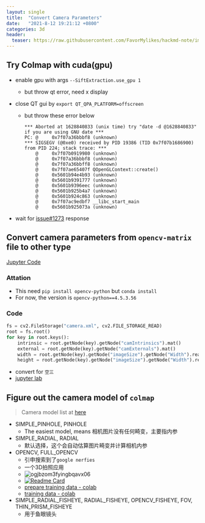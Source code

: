 ```yaml
---
layout: single
title:  "Convert Camera Parameters"
date:   "2021-8-12 19:21:12 +0800"
categories: 3d
header:
  teaser: https://raw.githubusercontent.com/FavorMylikes/hackmd-note/img/img20210812183427.png
---
```


## Try Colmap with cuda(gpu)

- enable gpu with args `--SiftExtraction.use_gpu 1`
  - but throw qt error, need x display
- close QT gui by `export QT_QPA_PLATFORM=offscreen`
  - but throw these error below

    ```console
    *** Aborted at 1628840833 (unix time) try "date -d @1628840833" if you are using GNU date ***
    PC: @     0x7f07a36bbbf8 (unknown)
    *** SIGSEGV (@0xe0) received by PID 19386 (TID 0x7f07b1686900) from PID 224; stack trace: ***
        @     0x7f07b0919980 (unknown)
        @     0x7f07a36bbbf8 (unknown)
        @     0x7f07a36bbff8 (unknown)
        @     0x7f07ae65407f QOpenGLContext::create()
        @     0x5601b94e4b93 (unknown)
        @     0x5601b9391777 (unknown)
        @     0x5601b9396eec (unknown)
        @     0x5601b925b4a7 (unknown)
        @     0x5601b924c863 (unknown)
        @     0x7f07ac9edbf7 __libc_start_main
        @     0x5601b925073a (unknown)
    ```

- wait for [issue#1273](https://github.com/colmap/colmap/issues/1273) response

## Convert camera parameters from `opencv-matrix` file to other type

[Jupyter Code](http://ucas/jupyter/lab/tree/3d/cameras/comera_convert.ipynb)

### Attation

- This need `pip install opencv-python` but `conda install`
- For now, the version is `opencv-python==4.5.3.56`

### Code

```python
fs = cv2.FileStorage("camera.xml", cv2.FILE_STORAGE_READ)
root = fs.root()
for key in root.keys():
    intrinsic = root.getNode(key).getNode("camIntrinsics").mat()
    external = root.getNode(key).getNode("camExternals").mat()
    width = root.getNode(key).getNode("imageSize").getNode("Width").real()
    height = root.getNode(key).getNode("imageSize").getNode("Width").real()
```

- convert for `空三`
- [jupyter lab](http://ucas/jupyter/lab/tree/3d/cameras/comera_convert.ipynb)

## Figure out the camera model of `colmap`

> Camera model list at [here](https://colmap.github.io/cameras.html?highlight=undistortion)

- SIMPLE_PINHOLE, PINHOLE
  - The easiest model, means 相机图片没有任何畸变，主要指内参
- SIMPLE_RADIAL, RADIAL
  - 默认选择，这个会自动估算图片畸变并计算相机内参
- OPENCV, FULL_OPENCV
  - 引申搜索到了`google nerfies`
  - 一个3D拍照应用
  - <img src="https://raw.githubusercontent.com/FavorMylikes/hackmd-note/img/imgogjbzom3fyingbqavx06.gif" alt="ogjbzom3fyingbqavx06">
  - [![Readme Card](https://github-readme-stats.vercel.app/api/pin/?username=google&repo=nerfies&show_owner=true)](https://github.com/google/nerfies)
  - [prepare training data - colab](https://colab.research.google.com/github/google/nerfies/blob/main/notebooks/Nerfies_Capture_Processing.ipynb)
  - [training data - colab](https://colab.sandbox.google.com/github/google/nerfies/blob/main/notebooks/Nerfies_Training.ipynb)
- SIMPLE_RADIAL_FISHEYE, RADIAL_FISHEYE, OPENCV_FISHEYE, FOV, THIN_PRISM_FISHEYE
  - 用于鱼眼镜头
